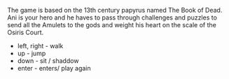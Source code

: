 The game is based on the 13th century papyrus named The Book of Dead.
Ani is your hero and he haves to pass through challenges and puzzles to send all the Amulets to the gods and weight his heart on the scale of the Osiris Court.

- left, right - walk
- up - jump
- down - sit / shaddow
- enter - enters/ play again


